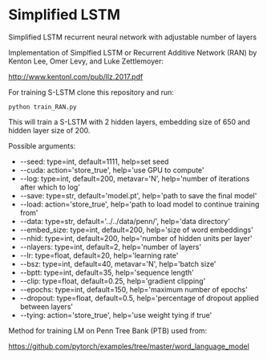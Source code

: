 # Simplified LSTM
Simplified LSTM recurrent neural network with adjustable number of layers

Implementation of Simplfied LSTM or Recurrent Additive Network (RAN) by Kenton Lee, Omer Levy, and Luke Zettlemoyer:

http://www.kentonl.com/pub/llz.2017.pdf

For training S-LSTM clone this repository and run:

```
python train_RAN.py
```
This will train a S-LSTM with 2 hidden layers, embedding size of 650 and hidden layer size of 200.

Possible arguments:

- --seed: type=int, default=1111, help=set seed
- --cuda: action='store_true', help='use GPU to compute'
- --log: type=int, default=200, metavar='N', help='number of iterations after which to log'
- --save: type=str,  default='model.pt', help='path to save the final model'
- --load: action='store_true', help='path to load model to continue training from'
- --data: type=str, default='../../data/penn/', help='data directory'
- --embed_size: type=int, default=200, help='size of word embeddings'
- --nhid: type=int, default=200, help='number of hidden units per layer'
- --nlayers: type=int, default=2, help='number of layers'
- --lr: type=float, default=20, help='learning rate'
- --bsz: type=int, default=40, metavar='N', help='batch size'
- --bptt: type=int, default=35, help='sequence length'
- --clip: type=float, default=0.25, help='gradient clipping'
- --epochs: type=int, default=150, help='maximum number of epochs'
- --dropout: type=float, default=0.5, help='percentage of dropout applied between layers'
- --tying: action='store_true', help='use weight tying if true'

Method for training LM on Penn Tree Bank (PTB) used from:

https://github.com/pytorch/examples/tree/master/word_language_model
